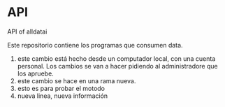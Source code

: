 # API
API of alldatai

Este repositorio contiene los programas que consumen data.

1. este cambio está hecho desde un computador local, con una cuenta personal. Los cambios se van a hacer pidiendo al administradore que los apruebe.
2. este cambio se hace en una rama nueva.
3. esto es para probar el motodo
4. nueva linea, nueva información